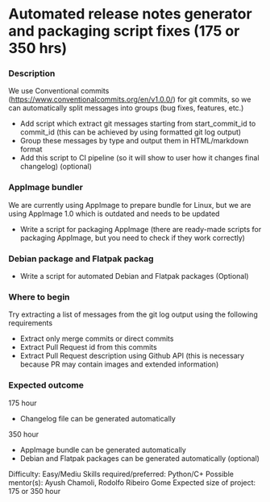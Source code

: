 # Automated release notes generator and packaging script fixes (175 or 350 hrs)

### Description
We use Conventional commits (https://www.conventionalcommits.org/en/v1.0.0/) for git commits, so we can automatically split messages into groups (bug fixes, features, etc.)

 - Add script which extract git messages starting from start_commit_id to commit_id (this can be achieved by using formatted git log output)
 - Group these messages by type and output them in HTML/markdown format
 - Add this script to CI pipeline (so it will show to user how it changes final changelog) (optional)

### AppImage bundler
We are currently using AppImage to prepare bundle for Linux, but we are using AppImage 1.0 which is outdated and needs to be updated

 - Write a script for packaging AppImage (there are ready-made scripts for packaging AppImage, but you need to check if they work correctly)

### Debian package and Flatpak packag

 - Write a script for automated Debian and Flatpak packages (Optional)

### Where to begin
Try extracting a list of messages from the git log output using the following requirements
 - Extract only merge commits or direct commits
 - Extract Pull Request id from this commits
 - Extract Pull Request description using Github API (this is necessary because PR may contain images and extended information)

### Expected outcome

175 hour
 - Changelog file can be generated automatically

350 hour
 - AppImage bundle can be generated automatically
 - Debian and Flatpak packages can be generated automatically (optional)

Difficulty: Easy/Mediu
Skills required/preferred: Python/C+
Possible mentor(s): Ayush Chamoli, Rodolfo Ribeiro Gome
Expected size of project: 175 or 350 hour